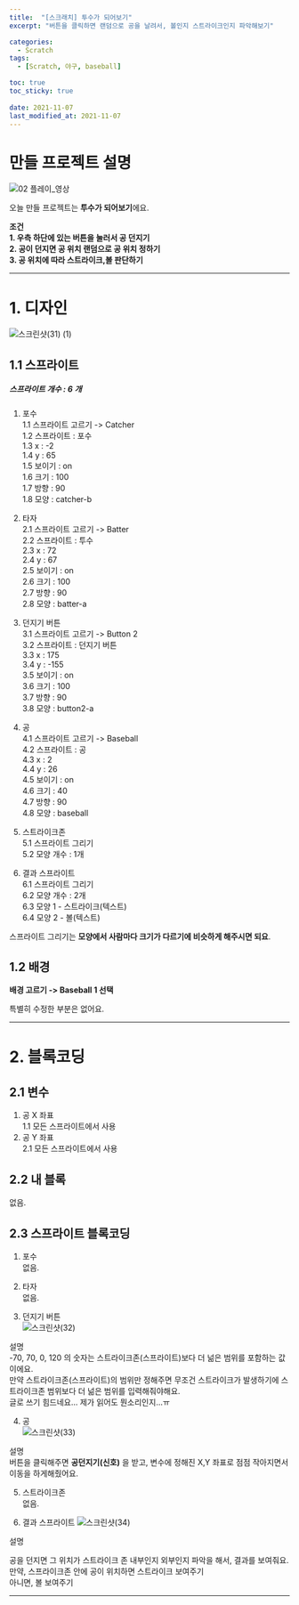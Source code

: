 ```yaml
---
title:  "[스크래치] 투수가 되어보기"
excerpt: "버튼을 클릭하면 랜덤으로 공을 날려서, 볼인지 스트라이크인지 파악해보기"

categories:
  - Scratch
tags:
  - [Scratch, 야구, baseball]

toc: true
toc_sticky: true
 
date: 2021-11-07
last_modified_at: 2021-11-07
---
```


# 만들 프로젝트 설명

![02  플레이_영상](https://user-images.githubusercontent.com/55564114/140641912-fbf893ec-5b04-46f2-a1c3-4930296a2945.gif)

오늘 만들 프로젝트는 **투수가 되어보기**에요.  

**조건**  
**1. 우측 하단에 있는 버튼을 눌러서 공 던지기**  
**2. 공이 던지면 공 위치 랜덤으로 공 위치 정하기**  
**3. 공 위치에 따라 스트라이크,볼 판단하기**  

---

# 1. 디자인

![스크린샷(31) (1)](https://user-images.githubusercontent.com/55564114/140642047-a8252b8b-8b39-44b3-ae33-64901a6328b0.png)

## 1.1 스프라이트
<h5> 스프라이트 개수 : 6 개 </h5>

1. 포수  
1.1 스프라이트 고르기 -> Catcher  
1.2 스프라이트 : 포수  
1.3 x : -2  
1.4 y : 65  
1.5 보이기 : on  
1.6 크기 : 100  
1.7 방향 : 90  
1.8 모양 : catcher-b  

2. 타자  
2.1 스프라이트 고르기 -> Batter  
2.2 스프라이트 : 투수  
2.3 x : 72  
2.4 y : 67  
2.5 보이기 : on  
2.6 크기 : 100  
2.7 방향 : 90  
2.8 모양 : batter-a  

3. 던지기 버튼  
3.1 스프라이트 고르기 -> Button 2  
3.2 스프라이트 : 던지기 버튼  
3.3 x : 175  
3.4 y : -155  
3.5 보이기 : on  
3.6 크기 : 100  
3.7 방향 : 90  
3.8 모양 : button2-a  

4. 공  
4.1 스프라이트 고르기 -> Baseball  
4.2 스프라이트 : 공  
4.3 x : 2  
4.4 y : 26  
4.5 보이기 : on  
4.6 크기 : 40  
4.7 방향 : 90  
4.8 모양 : baseball  

5. 스트라이크존  
5.1 스프라이트 그리기  
5.2 모양 개수 : 1개  
 

6. 결과 스프라이트  
6.1 스프라이트 그리기  
6.2 모양 개수 : 2개  
6.3 모양 1 - 스트라이크(텍스트)  
6.4 모양 2 - 볼(텍스트)  

스프라이트 그리기는 **모양에서 사람마다 크기가 다르기에 비슷하게 해주시면 되요**.  

## 1.2 배경

**배경 고르기 -> Baseball 1 선택**  

특별히 수정한 부분은 없어요.

---

# 2. 블록코딩

## 2.1 변수  
1. 공 X 좌표  
1.1 모든 스프라이트에서 사용  
2. 공 Y 좌표  
2.1 모든 스프라이트에서 사용  

## 2.2 내 블록 
없음.


## 2.3 스프라이트 블록코딩

1. 포수  
없음.  

2. 타자  
없음.  

3. 던지기 버튼  
![스크린샷(32)](https://user-images.githubusercontent.com/55564114/140642583-d4c2058f-4d6e-4db2-b3ed-cdc9bbff4632.png)

설명  
-70, 70, 0, 120 의 숫자는 스트라이크존(스프라이트)보다 더 넒은 범위를 포함하는 값이에요.  
만약 스트라이크존(스프라이트)의 범위만 정해주면 무조건 스트라이크가 발생하기에 스트라이크존 범위보다 더 넒은 범위를 입력해줘야해요.  
글로 쓰기 힘드네요... 제가 읽어도 뭔소리인지...ㅠ  

4. 공  
![스크린샷(33)](https://user-images.githubusercontent.com/55564114/140642608-6461ee7b-fec3-43e9-9f3f-65caec4e8c05.png)

설명  
버튼을 클릭해주면 **공던지기(신호)** 을 받고, 변수에 정해진 X,Y 좌표로 점점 작아지면서 이동을 하게해줬어요.  

5. 스트라이크존  
없음.

6. 결과 스프라이트
![스크린샷(34)](https://user-images.githubusercontent.com/55564114/140642729-0eeaa295-a9ad-48e5-8176-500e02da467a.png)

설명  

공을 던지면 그 위치가 스트라이크 존 내부인지 외부인지 파악을 해서, 결과를 보여줘요.  
만약, 스프라이크존 안에 공이 위치하면 스트라이크 보여주기  
아니면, 볼 보여주기

---
